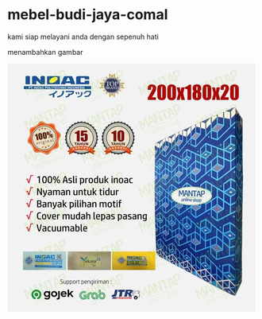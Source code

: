 # mebel-budi-jaya-comal
kami siap melayani anda dengan sepenuh hati

menambahkan gambar

![img 1](180x200x20cm.jpg) 
